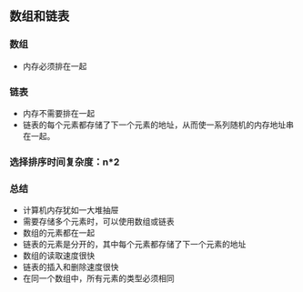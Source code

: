 <!--
 * @Description: In User Settings Edit
 * @Author: your name
 * @Date: 2019-08-07 11:06:58
 * @LastEditTime: 2019-08-21 09:46:17
 * @LastEditors: Please set LastEditors
 -->
## 数组和链表
### 数组
+ 内存必须排在一起

### 链表
+ 内存不需要排在一起
+ 链表的每个元素都存储了下一个元素的地址，从而使一系列随机的内存地址串在一起。

### 选择排序时间复杂度：n*2

### 总结
+ 计算机内存犹如一大堆抽屉
+ 需要存储多个元素时，可以使用数组或链表
+ 数组的元素都在一起
+ 链表的元素是分开的，其中每个元素都存储了下一个元素的地址
+ 数组的读取速度很快
+ 链表的插入和删除速度很快
+ 在同一个数组中，所有元素的类型必须相同